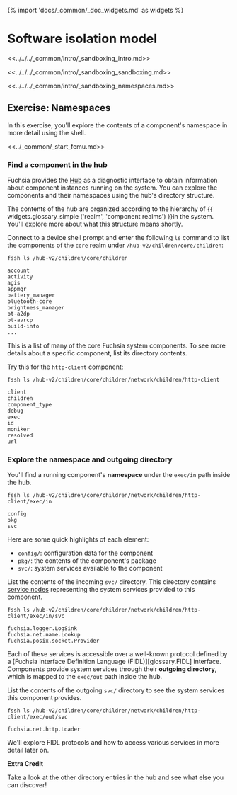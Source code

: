 {% import 'docs/_common/_doc_widgets.md' as widgets %}
# Software isolation model

<<../../../_common/intro/_sandboxing_intro.md>>

<<../../../_common/intro/_sandboxing_sandboxing.md>>

<<../../../_common/intro/_sandboxing_namespaces.md>>

## Exercise: Namespaces

In this exercise, you'll explore the contents of a component's namespace in
more detail using the shell.

<<../_common/_start_femu.md>>

### Find a component in the hub

Fuchsia provides the [Hub](concepts/components/v2/hub.md) as a
diagnostic interface to obtain information about component instances running
on the system. You can explore the components and their namespaces using the
hub's directory structure.


<aside class="key-point">
The contents of the hub are organized according to the hierarchy of
{{ widgets.glossary_simple ('realm', 'component realms') }}in the system.
You'll explore more about what this structure means shortly.
</aside>


Connect to a device shell prompt and enter the following `ls` command to list
the components of the `core` realm under `/hub-v2/children/core/children`:

```posix-terminal
fssh ls /hub-v2/children/core/children
```

```none {:.devsite-disable-click-to-copy}
account
activity
agis
appmgr
battery_manager
bluetooth-core
brightness_manager
bt-a2dp
bt-avrcp
build-info
...
```

This is a list of many of the core Fuchsia system components. To see
more details about a specific component, list its directory contents.

Try this for the `http-client` component:

```posix-terminal
fssh ls /hub-v2/children/core/children/network/children/http-client
```

```none {:.devsite-disable-click-to-copy}
client
children
component_type
debug
exec
id
moniker
resolved
url
```

### Explore the namespace and outgoing directory

You'll find a running component's **namespace** under the `exec/in` path inside
the hub.

```posix-terminal
fssh ls /hub-v2/children/core/children/network/children/http-client/exec/in
```

```none {:.devsite-disable-click-to-copy}
config
pkg
svc
```

Here are some quick highlights of each element:

*   `config/`: configuration data for the component
*   `pkg/`: the contents of the component's package
*   `svc/`: system services available to the component

List the contents of the incoming `svc/` directory. This
directory contains
[service nodes](https://fuchsia.dev/reference/fidl/fuchsia.io#NodeInfo)
representing the system services provided to this component.

```posix-terminal
fssh ls /hub-v2/children/core/children/network/children/http-client/exec/in/svc
```

```none {:.devsite-disable-click-to-copy}
fuchsia.logger.LogSink
fuchsia.net.name.Lookup
fuchsia.posix.socket.Provider
```

Each of these services is accessible over a well-known protocol defined by a
[Fuchsia Interface Definition Language (FIDL)][glossary.FIDL] interface.
Components provide system services through their **outgoing directory**, which
is mapped to the `exec/out` path inside the hub.

List the contents of the outgoing `svc/` directory to see the system services
this component provides.

```posix-terminal
fssh ls /hub-v2/children/core/children/network/children/http-client/exec/out/svc
```

```none {:.devsite-disable-click-to-copy}
fuchsia.net.http.Loader
```

We'll explore FIDL protocols and how to access various services in more detail
later on.

<aside class="key-point">
  <b>Extra Credit</b>
  <p>Take a look at the other directory entries in the hub and see what else
  you can discover!</p>
</aside>
